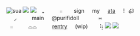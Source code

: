 ![sua](https://64.media.tumblr.com/7d00653b6d57aec78af2327741edb296/9340effef5813d71-d8/s640x960/08482e80171e2e96ce2460f1a4e84b3ff640b76b.pnj)
![](https://64.media.tumblr.com/d14106dff1ac61ed455bf3297d9c135c/9340effef5813d71-5f/s1280x1920/552e15b6a5a50e8e83e596d7b6f98ee0966afc58.pnj)
![](https://64.media.tumblr.com/5c37c1be74db33c820d60abe65fb2322/9340effef5813d71-4f/s2048x3072/0c93d5b229f2399a11a0bb7e2287d245d8374af6.pnj)
⠀₊⠀⠀⠀⠀𓏼⠀⠀⠀sign⠀⠀my⠀⠀[ata](https://melanchoir.atabook.org)⠀⠀!⠀໒꒱
⠀⠀◞⠀⠀⠀⠀main⠀⠀@purifidoll⠀⠀⠀⠀⠀⑅
⠀𓏼⠀⠀⠀⠀⌓⌓⠀⠀⠀⠀[rentry](https://rentry.co/carvedapples)⠀⠀(wip)⠀⠀⠀⢷
![](https://64.media.tumblr.com/5c37c1be74db33c820d60abe65fb2322/9340effef5813d71-4f/s2048x3072/0c93d5b229f2399a11a0bb7e2287d245d8374af6.pnj)
![](https://64.media.tumblr.com/c059af7afdba51d79fff4b9428365c26/9340effef5813d71-3d/s640x960/5ef87a712e7eb78e57a595d8824103a0cec095a1.pnj)
